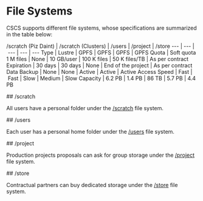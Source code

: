 # File Systems

CSCS supports different file systems, whose specifications are summarized in the table below:
	
/scratch (Piz Daint) | /scratch (Clusters) | /users | /project | /store
 --- | --- | --- | --- | --- 
Type | Lustre | GPFS | GPFS | GPFS | GPFS
Quota |	Soft quota 1 M files | None | 10 GB/user | 100 K files | 50 K files/TB | As per contract
Expiration | 30 days | 30 days | None | End of the project | As per contract
Data Backup | None | None | Active | Active | Active
Access Speed | Fast | Fast | Slow  | Medium | Slow
Capacity | 6.2 PB | 1.4 PB | 86 TB | 5.7 PB | 4.4 PB

## /scratch

All users have a personal folder under the [/scratch](https://eth-cscs-github.io/storage/file_systems/scratch) file system.

## /users

Each user has a personal home folder under the [/users](https://eth-cscs-github.io/storage/file_systems/users) file system.

## /project

Production projects proposals can ask for group storage under the [/project](https://eth-cscs-github.io/storage/file_systems/project) file system.

## /store

Contractual partners can buy dedicated storage under the [/store](https://eth-cscs-github.io/storage/file_systems/store) file system.
